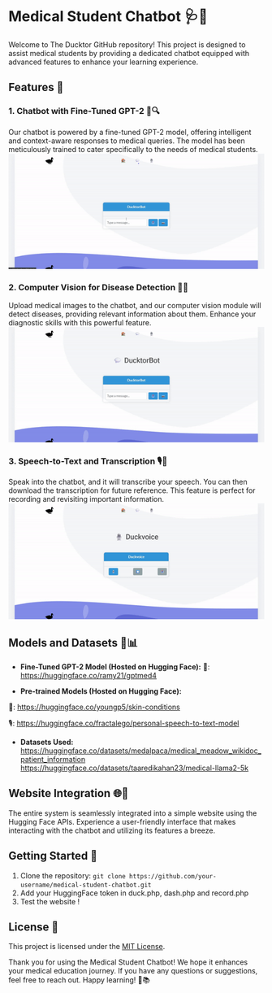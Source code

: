 # Medical Student Chatbot 🩺🤖

Welcome to The Ducktor GitHub repository! This project is designed to assist medical students by providing a dedicated chatbot equipped with advanced features to enhance your learning experience.

## Features 🌟

### 1. Chatbot with Fine-Tuned GPT-2 💬🔍

Our chatbot is powered by a fine-tuned GPT-2 model, offering intelligent and context-aware responses to medical queries. The model has been meticulously trained to cater specifically to the needs of medical students.
![chatbot](https://github.com/ramyaouinet-esp/DUCKTOR/blob/main/assets/chat.gif)

### 2. Computer Vision for Disease Detection 📸🔬

Upload medical images to the chatbot, and our computer vision module will detect diseases, providing relevant information about them. Enhance your diagnostic skills with this powerful feature.
![cv](https://github.com/ramyaouinet-esp/DUCKTOR/blob/main/assets/cv.gif)

### 3. Speech-to-Text and Transcription 🎙️📝

Speak into the chatbot, and it will transcribe your speech. You can then download the transcription for future reference. This feature is perfect for recording and revisiting important information.
![cv](https://github.com/ramyaouinet-esp/DUCKTOR/blob/main/assets/voice.gif)

## Models and Datasets 🧠📊

- **Fine-Tuned GPT-2 Model (Hosted on Hugging Face):**
💬: https://huggingface.co/ramy21/gptmed4

- **Pre-trained Models (Hosted on Hugging Face):**
  
📸: https://huggingface.co/youngp5/skin-conditions

🎙️: https://huggingface.co/fractalego/personal-speech-to-text-model
- **Datasets Used:**
  https://huggingface.co/datasets/medalpaca/medical_meadow_wikidoc_patient_information
  https://huggingface.co/datasets/taaredikahan23/medical-llama2-5k

## Website Integration 🌐🤝

The entire system is seamlessly integrated into a simple website using the Hugging Face APIs. Experience a user-friendly interface that makes interacting with the chatbot and utilizing its features a breeze.

## Getting Started 🚀

1. Clone the repository: `git clone https://github.com/your-username/medical-student-chatbot.git`
2. Add your HuggingFace token in duck.php, dash.php and record.php
3. Test the website ! 

## License 📜

This project is licensed under the [MIT License](LICENSE).

Thank you for using the Medical Student Chatbot! We hope it enhances your medical education journey. If you have any questions or suggestions, feel free to reach out. Happy learning! 🌟📚
